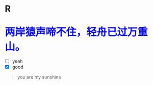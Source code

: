 # R
<font color=blue face="宋体" size=6>两岸猿声啼不住，轻舟已过万重山。</font>
---
- [ ] yeah
- [x] good

> you are my sunshine
